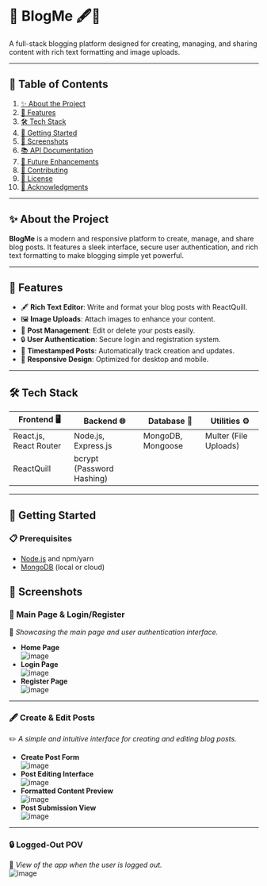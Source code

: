 # 🚀 **BlogMe** 🖋️📸  

A full-stack blogging platform designed for creating, managing, and sharing content with rich text formatting and image uploads.

---

## **📑 Table of Contents**
1. [✨ About the Project](#-about-the-project)
2. [🌟 Features](#-features)
3. [🛠️ Tech Stack](#️-tech-stack)
4. [🚀 Getting Started](#-getting-started)
5. [📸 Screenshots](#-screenshots)
6. [📚 API Documentation](#-api-documentation)
7. [🔮 Future Enhancements](#-future-enhancements)
8. [🤝 Contributing](#-contributing)
9. [📜 License](#-license)
10. [🙌 Acknowledgments](#-acknowledgments)

---

## **✨ About the Project**

**BlogMe** is a modern and responsive platform to create, manage, and share blog posts. It features a sleek interface, secure user authentication, and rich text formatting to make blogging simple yet powerful.

---

## **🌟 Features**

- 🖋️ **Rich Text Editor**: Write and format your blog posts with ReactQuill.
- 🖼️ **Image Uploads**: Attach images to enhance your content.
- 📂 **Post Management**: Edit or delete your posts easily.
- 🔒 **User Authentication**: Secure login and registration system.
- 📅 **Timestamped Posts**: Automatically track creation and updates.
- 📱 **Responsive Design**: Optimized for desktop and mobile.

---

## **🛠️ Tech Stack**

| **Frontend** 🖥️         | **Backend** 🌐        | **Database** 💾       | **Utilities** ⚙️            |
|--------------------------|-----------------------|-----------------------|-----------------------------|
| React.js, React Router   | Node.js, Express.js  | MongoDB, Mongoose     | Multer (File Uploads)       |
| ReactQuill               | bcrypt (Password Hashing) |                   |                            |

---

## **🚀 Getting Started**

### **📋 Prerequisites**
- [Node.js](https://nodejs.org) and npm/yarn
- [MongoDB](https://www.mongodb.com) (local or cloud)

## 📸 Screenshots

### 🌟 Main Page & Login/Register
🚪 _Showcasing the main page and user authentication interface._
- **Home Page**  
  ![image](https://github.com/user-attachments/assets/6ed44876-85ce-4115-94db-951dd80d8dcd)  
- **Login Page**  
  ![image](https://github.com/user-attachments/assets/0e11907d-e0a3-46a1-9afb-fc1ba6c2b2f9)  
- **Register Page**  
  ![image](https://github.com/user-attachments/assets/e8dc117b-80f4-43ad-93e1-bf4362e0b82f)

---

### 🖋️ Create & Edit Posts
✏️ _A simple and intuitive interface for creating and editing blog posts._  
- **Create Post Form**  
  ![image](https://github.com/user-attachments/assets/b30ec0c1-e2c3-431d-88af-c47fd599d032)  
- **Post Editing Interface**  
  ![image](https://github.com/user-attachments/assets/59f855a0-c877-43f5-b85c-a6d8d7d8a52b)  
- **Formatted Content Preview**  
  ![image](https://github.com/user-attachments/assets/22ff8290-a80b-44a5-ab61-ec0552f3ba91)  
- **Post Submission View**  
  ![image](https://github.com/user-attachments/assets/d19a63bb-2692-4094-8c38-645648be0e18)

---

### 🔒 Logged-Out POV
👤 _View of the app when the user is logged out._  
![image](https://github.com/user-attachments/assets/02ce719a-e87f-416c-b745-f765552aeca7)
